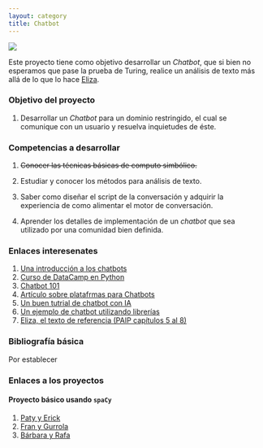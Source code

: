 ```yaml
---
layout: category
title: Chatbot
---
```


![](http://www.dqindia.com/wp-content/uploads/2017/04/chatbots-840x420.jpg)

Este proyecto tiene como objetivo desarrollar un *Chatbot*, que si bien no esperamos que 
pase la prueba de Turing, realice un análisis de texto más allá de lo que lo hace [Eliza](http://deixilabs.com/eliza.html).

### Objetivo del proyecto

1. Desarrollar un *Chatbot* para un dominio restringido, el cual se comunique con un usuario y resuelva inquietudes de éste.


### Competencias a desarrollar

1. ~~Conocer las técnicas básicas de computo simbólico.~~

2. Estudiar y conocer los métodos para análisis de texto.

3. Saber como diseñar el script de la conversación y adquirir la experiencia de como alimentar el motor de conversación. 

4. Aprender los detalles de implementación de un *chatbot* que sea utilizado por una comunidad bien definida.

### Enlaces interesenates

1. [Una introducción a los chatbots](https://chatbotsmagazine.com/the-complete-beginner-s-guide-to-chatbots-8280b7b906ca)
1. [Curso de DataCamp en Python](https://www.datacamp.com/courses/building-chatbots-in-python?utm_medium=fb%2Cig%2Can%2Cms-all&utm_source=fb_paid&utm_campaign=smartly_visitors&utm_id=5aa814b1921e7e6d4238bbf5)
2. [Chatbot 101](https://apps.worldwritable.com/tutorials/chatbot/)
3. [Artículo sobre platafrmas para Chatbots](https://chatbotsmagazine.com/how-to-develop-a-chatbot-from-scratch-62bed1adab8c)
4. [Un buen tutrial de chatbot con IA](https://chatbotslife.com/ultimate-guide-to-leveraging-nlp-machine-learning-for-you-chatbot-531ff2dd870c)
5. [Un ejemplo de chatbot utilizando librerías](https://moz.com/blog/chat-bot)
6. [Eliza, el texto de referencia (PAIP capítulos 5 al 8)](https://github.com/clojurians-org/lisp-ebook)

### Bibliografía básica

Por establecer

### Enlaces a los proyectos

#### Proyecto básico usando `spaCy` 
1. [Paty y Erick](https://github.com/TopicosIA/Pytbot)
2. [Fran y Gurrola](https://github.com/LCC-TopicosAvanzadosAI/ChatBot)
3. [Bárbara y Rafa]()








